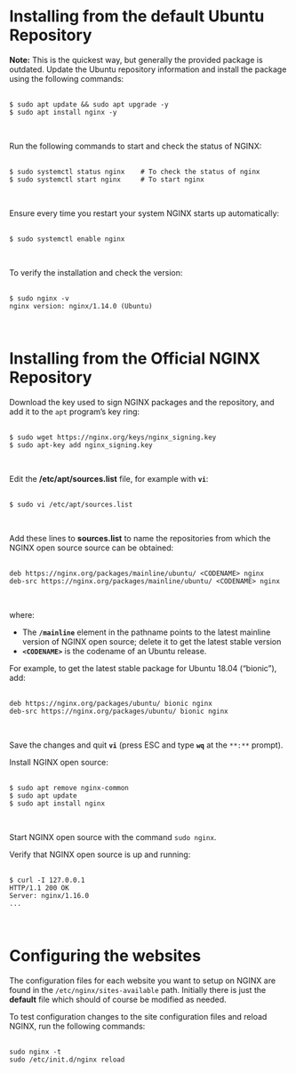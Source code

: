 <!-- TITLE: Install NGINX Server -->
<!-- SUBTITLE: ...on Linux Ubuntu Server 18.04 LTS -->

# Installing from the default Ubuntu Repository
**Note:** This is the quickest way, but generally the provided package is outdated. Update the Ubuntu repository information and install the package using the following commands:<br><br>

```batchfile
$ sudo apt update && sudo apt upgrade -y
$ sudo apt install nginx -y
```
<br>

Run the following commands to start and check the status of NGINX:<br><br>

```batchfile
$ sudo systemctl status nginx    # To check the status of nginx
$ sudo systemctl start nginx     # To start nginx
```
<br>

Ensure every time you restart your system NGINX starts up automatically:<br><br>

```batchfile
$ sudo systemctl enable nginx
```
<br>

To verify the installation and check the version:<br><br>

```batchfile
$ sudo nginx -v
nginx version: nginx/1.14.0 (Ubuntu)
```
<br>

# Installing from the Official NGINX Repository
Download the key used to sign NGINX packages and the repository, and add it to the `apt` program’s key ring:<br><br>

```batchfile
$ sudo wget https://nginx.org/keys/nginx_signing.key
$ sudo apt-key add nginx_signing.key
```
<br>

Edit the **/etc/apt/sources.list** file, for example with **`vi`**:<br><br>

```batchfile
$ sudo vi /etc/apt/sources.list
```
<br>

Add these lines to **sources.list** to name the repositories from which the NGINX open source source can be obtained:<br><br>

```batchfile
deb https://nginx.org/packages/mainline/ubuntu/ <CODENAME> nginx
deb-src https://nginx.org/packages/mainline/ubuntu/ <CODENAME> nginx
```
<br>

where:

* The **`/mainline`** element in the pathname points to the latest mainline version of NGINX open source; delete it to get the latest stable version
* **`<CODENAME>`** is the codename of an Ubuntu release.

For example, to get the latest stable package for Ubuntu 18.04 (“bionic”), add:<br><br>

```batchfile
deb https://nginx.org/packages/ubuntu/ bionic nginx
deb-src https://nginx.org/packages/ubuntu/ bionic nginx
```
<br>

Save the changes and quit **`vi`** (press ESC and type **`wq`** at the `**:**` prompt).

Install NGINX open source:<br><br>

```batchfile
$ sudo apt remove nginx-common
$ sudo apt update
$ sudo apt install nginx
```
<br>

Start NGINX open source with the command `sudo nginx`.

Verify that NGINX open source is up and running:<br><br>

```batchfile
$ curl -I 127.0.0.1
HTTP/1.1 200 OK
Server: nginx/1.16.0
...
```
<br>

# Configuring the websites
The configuration files for each website you want to setup on NGINX are found in the <code>/etc/nginx/sites-available</code> path. Initially there is just the **default** file which should of course be modified as needed.

To test configuration changes to the site configuration files and reload NGINX, run the following commands:<br><br>

```batchfile
sudo nginx -t
sudo /etc/init.d/nginx reload
```
<br>